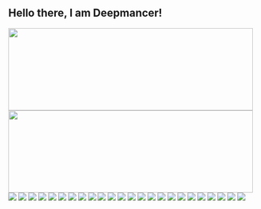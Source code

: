 ## Hello there, I am Deepmancer! 

<script src="https://unpkg.com/@dotlottie/player-component@latest/dist/dotlottie-player.mjs" type="module"></script> 

<dotlottie-player src="https://lottie.host/66173855-5f30-4e54-8598-ef68fe2c99ad/lY974eoIUd.json" background="transparent" speed="1" style="width: 30px; height: 30px;" loop autoplay></dotlottie-player>

<p>
  <img align="left" width="490" height="165" src="https://github-readme-stats.vercel.app/api?username=deepmancer&show_icons=true&include_all_commits=true&count_private=true&hide_border=false&line_height=20&show_owner=true"/>
</p>
<p>
  <img align="left" width="490" height="165" src="https://github-readme-stats.vercel.app/api?username=deepmancer&show_icons=true&include_all_commits=true&count_private=true&hide_border=false&line_height=20&show_owner=true"/>
  <p>
    <img src="https://img.shields.io/badge/PyTorch-%23EE4C2C.svg?style=flat-square&logo=PyTorch&logoColor=white"/>
    <img src="https://img.shields.io/badge/Hugging%20Face-FFD21E?logo=huggingface&logoColor=000&style=flat-square"/>
    <img src="https://img.shields.io/badge/Lightning-792EE5?logo=lightning&logoColor=fff&style=flat-square"/>
    <img src="https://img.shields.io/badge/Keras-%23D00000.svg?style=flat-square&logo=Keras&logoColor=white"/>
    <img src="https://img.shields.io/badge/mlflow-%23d9ead3.svg?style=flat-square&logo=numpy&logoColor=blue"/>
    <img src="https://img.shields.io/badge/Rapid-0055DA?logo=rapid&logoColor=fff&style=flat-square"/>
    <img src="https://img.shields.io/badge/scikit--learn-%23F7931E.svg?style=flat-square&logo=scikit-learn&logoColor=white"/>
    <img src="https://img.shields.io/badge/Weights_&_Biases-FFBE00?style=flat-square&logo=WeightsAndBiases&logoColor=white"/>
    <img src="https://img.shields.io/badge/grafana-%23F46800.svg?style=flat-square&logo=grafana&logoColor=white"/>
    <img src="https://img.shields.io/badge/Metabase-509EE3?logo=metabase&logoColor=fff&style=flat-square"/>
    <img src="https://img.shields.io/badge/python-3670A0?style=flat-square&logo=python&logoColor=ffdd54"/>
    <img src="https://img.shields.io/badge/node.js-6DA55F?style=flat-square&logo=node.js&logoColor=white"/>
    <img src="https://img.shields.io/badge/shell_script-%23121011.svg?style=flat-square&logo=gnu-bash&logoColor=white"/>
    <img src="https://img.shields.io/badge/yaml-%23ffffff.svg?style=flat-square&logo=yaml&logoColor=black"/>
    <img src="https://img.shields.io/badge/MongoDB-%234ea94b.svg?style=flat-square&logo=mongodb&logoColor=white"/>
    <img src="https://img.shields.io/badge/-PostgreSQL-336791?style=flat-square&logo=postgresql&logoColor=white"/>
    <img src="https://img.shields.io/badge/Apache%20Spark-FDEE21?style=flat-square&logo=apachespark&logoColor=black"/>
    <img src="https://img.shields.io/badge/Prefect-%23ffffff.svg?style=flat-square&logo=prefect&logoColor=black"/>
    <img src="https://img.shields.io/badge/docker-%230db7ed.svg?style=flat-square&logo=docker&logoColor=white"/>
    <img src="https://img.shields.io/badge/FastAPI-005571?style=flat-square&logo=fastapi"/>
    <img src="https://img.shields.io/badge/Rabbitmq-FF6600?style=flat-square&logo=rabbitmq&logoColor=white"/>
    <img src="https://img.shields.io/badge/git-%23F05033.svg?style=flat-square&logo=git&logoColor=white"/>
    <img src="https://img.shields.io/badge/github-%23121011.svg?style=flat-square&logo=github&logoColor=white"/>
    <img src="https://img.shields.io/badge/gitlab-%23181717.svg?style=flat-square&logo=gitlab&logoColor=white"/>
  </p>
</p>
